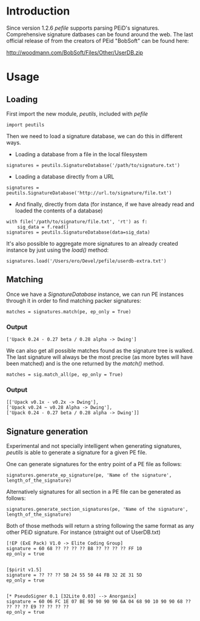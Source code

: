 # Introduction #

Since version 1.2.6 _pefile_ supports parsing PEiD's signatures. Comprehensive signature datbases can be found around the web.  The last official release of from the creators of PEid "BobSoft" can be found here:

http://woodmann.com/BobSoft/Files/Other/UserDB.zip

# Usage #

## Loading ##

First import the new module, _peutils_, included with _pefile_

```
import peutils
```

Then we need to load a signature database, we can do this in different ways.

  * Loading a database from a file in the local filesystem

```
signatures = peutils.SignatureDatabase('/path/to/signature.txt')
```

  * Loading a database directly from a URL

```
signatures = peutils.SignatureDatabase('http://url.to/signature/file.txt')
```

  * And finally, directly from data (for instance, if we have already read and loaded the contents of a database)

```
with file('/path/to/signature/file.txt', 'rt') as f: 
    sig_data = f.read()
signatures = peutils.SignatureDatabase(data=sig_data)
```

It's also possible to aggregate more signatures to an already created instance by just using the _load()_ method:

```
signatures.load('/Users/ero/Devel/pefile/userdb-extra.txt')
```


## Matching ##

Once we have a _SignatureDatabase_ instance, we can run PE instances through it in order to find matching packer signatures:

```
matches = signatures.match(pe, ep_only = True)
```


### Output ###

```
['Upack 0.24 - 0.27 beta / 0.28 alpha -> Dwing']
```


We can also get all possible matches found as the signature tree is walked. The last signature will always be the most precise (as more bytes will have been matched) and is the one returned by the _match()_ method.

```
matches = sig.match_all(pe, ep_only = True)
```

### Output ###
```
[['Upack v0.1x - v0.2x -> Dwing'], 
['Upack v0.24 ~ v0.28 Alpha -> Dwing'], 
['Upack 0.24 - 0.27 beta / 0.28 alpha -> Dwing']]
```


## Signature generation ##

Experimental and not specially intelligent when generating signatures, _peutils_ is able to generate a signature for a given PE file.

One can generate signatures for the entry point of a PE file as follows:

```
signatures.generate_ep_signature(pe, 'Name of the signature', length_of_the_signature)
```


Alternatively signatures for all section in a PE file can be generated as follows:


```
signatures.generate_section_signatures(pe, 'Name of the signature', length_of_the_signature)
```


Both of those methods will return a string following the same format as any other PEiD signature. For instance (straight out of UserDB.txt)

```
[!EP (ExE Pack) V1.0 -> Elite Coding Group]
signature = 60 68 ?? ?? ?? ?? B8 ?? ?? ?? ?? FF 10
ep_only = true


[$pirit v1.5]
signature = ?? ?? ?? 5B 24 55 50 44 FB 32 2E 31 5D
ep_only = true


[* PseudoSigner 0.1 [32Lite 0.03] --> Anorganix]
signature = 60 06 FC 1E 07 BE 90 90 90 90 6A 04 68 90 10 90 90 68 ?? ?? ?? ?? E9 ?? ?? ?? ??
ep_only = true
```
